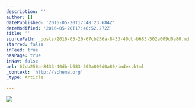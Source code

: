 ```yaml
---
description: ''
author: []
datePublished: '2016-05-20T17:48:23.684Z'
dateModified: '2016-05-20T17:46:52.272Z'
title: ''
sourcePath: _posts/2016-05-20-67cb256a-8433-40db-b683-502a009d0a80.md
starred: false
inFeed: true
hasPage: true
inNav: false
url: 67cb256a-8433-40db-b683-502a009d0a80/index.html
_context: 'http://schema.org'
_type: Article

---
```

![](https://the-grid-user-content.s3-us-west-2.amazonaws.com/de141462-fec4-4579-a18b-b111c35f4698.jpg)